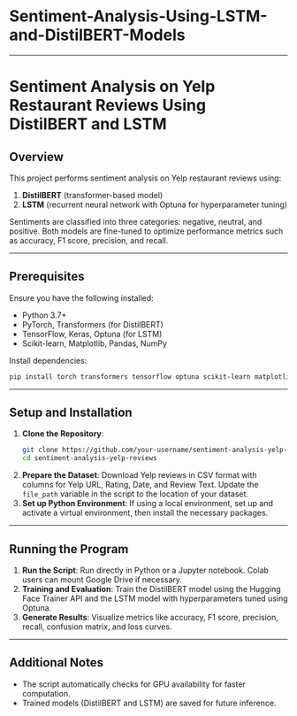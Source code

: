 # Sentiment-Analysis-Using-LSTM-and-DistilBERT-Models


---

# Sentiment Analysis on Yelp Restaurant Reviews Using DistilBERT and LSTM

## Overview
This project performs sentiment analysis on Yelp restaurant reviews using:
1. **DistilBERT** (transformer-based model)
2. **LSTM** (recurrent neural network with Optuna for hyperparameter tuning)

Sentiments are classified into three categories: negative, neutral, and positive. Both models are fine-tuned to optimize performance metrics such as accuracy, F1 score, precision, and recall.

---

## Prerequisites
Ensure you have the following installed:
- Python 3.7+
- PyTorch, Transformers (for DistilBERT)
- TensorFlow, Keras, Optuna (for LSTM)
- Scikit-learn, Matplotlib, Pandas, NumPy

Install dependencies:
```bash
pip install torch transformers tensorflow optuna scikit-learn matplotlib pandas numpy
```

---

## Setup and Installation
1. **Clone the Repository**:
   ```bash
   git clone https://github.com/your-username/sentiment-analysis-yelp-reviews.git
   cd sentiment-analysis-yelp-reviews
   ```
2. **Prepare the Dataset**: Download Yelp reviews in CSV format with columns for Yelp URL, Rating, Date, and Review Text. Update the `file_path` variable in the script to the location of your dataset.
3. **Set up Python Environment**: If using a local environment, set up and activate a virtual environment, then install the necessary packages.

---

## Running the Program
1. **Run the Script**: Run directly in Python or a Jupyter notebook. Colab users can mount Google Drive if necessary.
2. **Training and Evaluation**: Train the DistilBERT model using the Hugging Face Trainer API and the LSTM model with hyperparameters tuned using Optuna.
3. **Generate Results**: Visualize metrics like accuracy, F1 score, precision, recall, confusion matrix, and loss curves.

---

## Additional Notes
- The script automatically checks for GPU availability for faster computation.
- Trained models (DistilBERT and LSTM) are saved for future inference.
